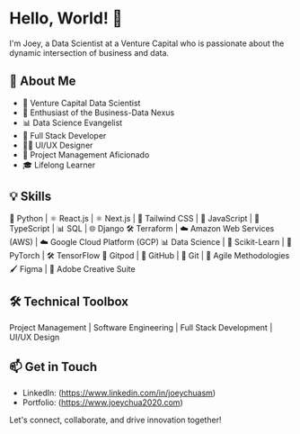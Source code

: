 # Hello, World! 👋

I'm Joey, a Data Scientist at a Venture Capital who is passionate about the dynamic intersection of business and data.

## 🚀 About Me

- 💼 Venture Capital Data Scientist
- 🌟 Enthusiast of the Business-Data Nexus
- 📊 Data Science Evangelist
- 🧰 Full Stack Developer
- 👩‍💻 UI/UX Designer
- 📆 Project Management Aficionado
- 🎓 Lifelong Learner

## 💡 Skills

🐍 Python | ⚛️ React.js | ⚛️ Next.js | 🎨 Tailwind CSS | 📜 JavaScript | 📜 TypeScript | 📊 SQL | 🌐 Django
🛠️ Terraform  | ☁️ Amazon Web Services (AWS) | ☁️ Google Cloud Platform (GCP)
📊 Data Science | 🔬 Scikit-Learn | 🚀 PyTorch | 🛠️ TensorFlow 
🚀 Gitpod | 🐙 GitHub | 🐙 Git | 🚀 Agile Methodologies
🖌️ Figma | 🎨 Adobe Creative Suite


## 🛠️ Technical Toolbox

Project Management | Software Engineering | Full Stack Development |  UI/UX Design 

## 📫 Get in Touch

- LinkedIn: (https://www.linkedin.com/in/joeychuasm)
- Portfolio: (https://www.joeychua2020.com)

Let's connect, collaborate, and drive innovation together!
